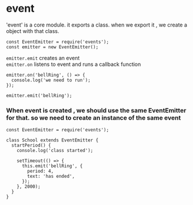 # event
'event' is a core module. it exports a class. when we export it , we create a object with that class.
```
const EventEmitter = require('events'); 
const emitter = new EventEmitter();  
```

``` emitter.emit ``` creates an event  
``` emitter.on ``` listens to event and runs a callback function

```
emitter.on('bellRing', () => {           
  console.log('we need to run');
});

emitter.emit('bellRing');                

```

### When event is created , we should use the same EventEmitter for that. so we need to create an instance of the same event


```
const EventEmitter = require('events');

class School extends EventEmitter {
  startPeriod() {
    console.log('class started');

    setTimeout(() => {
      this.emit('bellRing', {
        period: 4,
        text: 'has ended',
      });
    }, 2000);
  }
}
```

